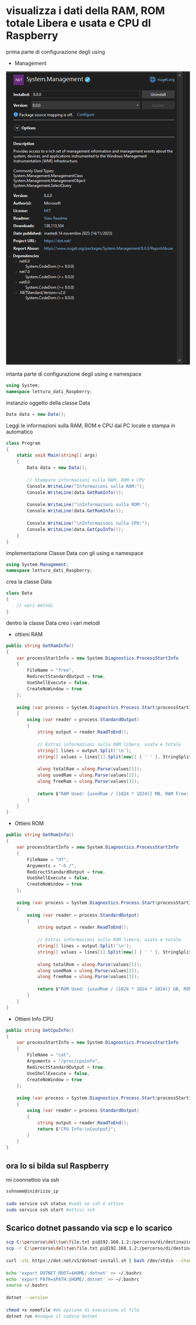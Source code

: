 # visualizza i dati della RAM, ROM totale Libera e usata e CPU dI Raspberry

prima parte di configurazione degli using

- Management

![scaricamneto Nuget](Scaricamento_nuget.png)

intanta parte di configurazione degli using e namespace

```C#
using System;
namespace lettura_dati_Raspberry;
```

instanzio oggetto della classe Data

```C#
Data data = new Data();
```

Leggi le informazioni sulla RAM, ROM e CPU dal PC locale e stampa in automatico

```C#
class Program
{
    static void Main(string[] args)
    {
        Data data = new Data();

        // Stampare informazioni sulla RAM, ROM e CPU
        Console.WriteLine("Informazioni sulla RAM:");
        Console.WriteLine(data.GetRamInfo());

        Console.WriteLine("\nInformazioni sulla ROM:");
        Console.WriteLine(data.GetRomInfo());

        Console.WriteLine("\nInformazioni sulla CPU:");
        Console.WriteLine(data.GetCpuInfo());
    }
}
```


implementazione Classe Data con gli using e namespace

```C#
using System.Management;
namespace lettura_dati_Raspberry;
```

crea la classe Data

```C#
class Data
{
    // vari metodi
}
```

dentro la classe Data creo i vari metodi

- ottieni RAM

```C#
public string GetRamInfo()
{
    var processStartInfo = new System.Diagnostics.ProcessStartInfo
    {
        FileName = "free",
        RedirectStandardOutput = true,
        UseShellExecute = false,
        CreateNoWindow = true
    };

    using (var process = System.Diagnostics.Process.Start(processStartInfo))
    {
        using (var reader = process.StandardOutput)
        {
            string output = reader.ReadToEnd();

            // Estrai informazioni sulla RAM libera, usata e totale
            string[] lines = output.Split('\n');
            string[] values = lines[1].Split(new[] { ' ' }, StringSplitOptions.RemoveEmptyEntries);

            ulong totalRam = ulong.Parse(values[1]);
            ulong usedRam = ulong.Parse(values[2]);
            ulong freeRam = ulong.Parse(values[3]);

            return $"RAM Used: {usedRam / (1024 * 1024)} MB, RAM Free: {freeRam / (1024 * 1024)} MB, RAM Total: {totalRam / (1024 * 1024)} MB";
        }
    }
}
```

- Ottieni ROM

```C#
public string GetRomInfo()
{
    var processStartInfo = new System.Diagnostics.ProcessStartInfo
    {
        FileName = "df",
        Arguments = "-h /",
        RedirectStandardOutput = true,
        UseShellExecute = false,
        CreateNoWindow = true
    };

    using (var process = System.Diagnostics.Process.Start(processStartInfo))
    {
        using (var reader = process.StandardOutput)
        {
            string output = reader.ReadToEnd();

            // Estrai informazioni sulla ROM libera, usata e totale
            string[] lines = output.Split('\n');
            string[] values = lines[1].Split(new[] { ' ' }, StringSplitOptions.RemoveEmptyEntries);

            ulong totalRom = ulong.Parse(values[1]);
            ulong usedRom = ulong.Parse(values[2]);
            ulong freeRom = ulong.Parse(values[3]);

            return $"ROM Used: {usedRom / (1024 * 1024 * 1024)} GB, ROM Free: {freeRom / (1024 * 1024 * 1024)} GB, ROM Total: {totalRom / (1024 * 1024 * 1024)} GB";
        }
    }
}
```

- Ottieni Info CPU

```C#
public string GetCpuInfo()
{
    var processStartInfo = new System.Diagnostics.ProcessStartInfo
    {
        FileName = "cat",
        Arguments = "/proc/cpuinfo",
        RedirectStandardOutput = true,
        UseShellExecute = false,
        CreateNoWindow = true
    };

    using (var process = System.Diagnostics.Process.Start(processStartInfo))
    {
        using (var reader = process.StandardOutput)
        {
            string output = reader.ReadToEnd();
            return $"CPU Info:\n{output}";
        }
    }
}
```

## ora lo si bilda sul Raspberry

mi coonnettoo via ssh 

```bash
sshnome@inidrizzo_ip

sudo service ssh status #vedi se ssh è attivo
sudo service ssh start #attivi ssh
```

## Scarico dotnet passando via scp e lo scarico

```bash
scp C:\percorso\del\tuo\file.txt pi@192.168.1.2:/percorso/di/destinazione/ #sposti file 
scp -r C:\percorso\del\tuo\file.txt pi@192.168.1.2:/percorso/di/destinazione/ #sposti carte

curl -sSL https://dot.net/v1/dotnet-install.sh | bash /dev/stdin --channel STS #scarico dotnet nel raspberry

echo 'export DOTNET_ROOT=$HOME/.dotnet' >> ~/.bashrc
echo 'export PATH=$PATH:$HOME/.dotnet' >> ~/.bashrc
source ~/.bashrc

dotnet --version

chmod +x nomefile #do opzione di esecuzione al file
dotnet run #esegue il codice dotnet 
```